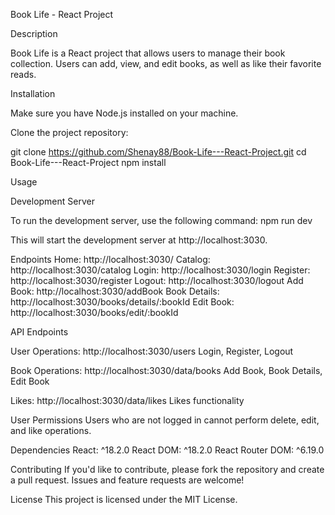 Book Life - React Project

Description

Book Life is a React project that allows users to manage their book collection. Users can add, view, and edit books, as well as like their favorite reads.

Installation

Make sure you have Node.js installed on your machine.

Clone the project repository:

git clone https://github.com/Shenay88/Book-Life---React-Project.git
cd Book-Life---React-Project
npm install

Usage

Development Server

To run the development server, use the following command:
npm run dev

This will start the development server at http://localhost:3030.

Endpoints
Home: http://localhost:3030/
Catalog: http://localhost:3030/catalog
Login: http://localhost:3030/login
Register: http://localhost:3030/register
Logout: http://localhost:3030/logout
Add Book: http://localhost:3030/addBook
Book Details: http://localhost:3030/books/details/:bookId
Edit Book: http://localhost:3030/books/edit/:bookId

API Endpoints

User Operations: http://localhost:3030/users
Login, Register, Logout

Book Operations: http://localhost:3030/data/books
Add Book, Book Details, Edit Book

Likes: http://localhost:3030/data/likes
Likes functionality

User Permissions
Users who are not logged in cannot perform delete, edit, and like operations.

Dependencies
React: ^18.2.0
React DOM: ^18.2.0
React Router DOM: ^6.19.0

Contributing
If you'd like to contribute, please fork the repository and create a pull request. Issues and feature requests are welcome!

License
This project is licensed under the MIT License.